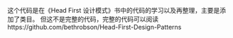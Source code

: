 这个代码是在《Head First 设计模式》书中的代码的学习以及再整理，主要是添加了类目。
但这不是完整的代码，完整的代码可以阅读https://github.com/bethrobson/Head-First-Design-Patterns
